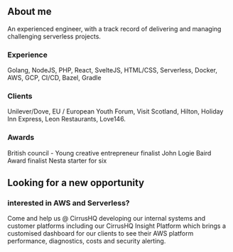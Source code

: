 ## About me

An experienced engineer, with a track record of delivering and managing challenging serverless projects.

### Experience

Golang, NodeJS, PHP, React, SvelteJS, HTML/CSS, Serverless, Docker, AWS, GCP, CI/CD, Bazel, Gradle

### Clients

Unilever/Dove, EU / European Youth Forum, Visit Scotland, Hilton, Holiday Inn Express, Leon Restaurants, Love146.

### Awards

British council - Young creative entrepreneur finalist
John Logie Baird Award finalist
Nesta starter for six


## Looking for a new opportunity 

### interested in AWS and Serverless?

Come and help us @ CirrusHQ developing our internal systems and customer platforms including our CirrusHQ Insight Platform 
which brings a customised dashboard for our clients to see their AWS platform performance, diagnostics, costs and security alerting.

